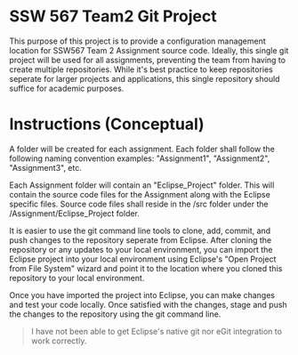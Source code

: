 # SSW 567 Team2 Git Project

This purpose of this project is to provide a configuration management location for SSW567 Team 2  Assignment source code. Ideally, this single git project will be used for all assignments, preventing the team from having to create multiple repositories. While it's best practice to keep repositories seperate for larger projects and applications, this single repository should suffice for academic purposes.

# Instructions (Conceptual)

A folder will be created for each assignment. Each folder shall follow the following naming convention examples: "Assignment1", "Assignment2", "Assignment3", etc.

Each Assignment folder will contain an "Eclipse_Project" folder. This will contain the source code files for the Assignment along with the Eclipse specific files. Source code files shall reside in the /src folder under the /Assignment/Eclipse_Project folder.

It is easier to use the git command line tools to clone, add, commit, and push changes to the repository seperate from Eclipse. After cloning the repository or any updates to your local environment, you can import the Eclipse project into your local environment using Eclipse's "Open Project from File System" wizard and point it to the location where you cloned this repository to your local environment.

Once you have imported the project into Eclipse, you can make changes and test your code locally. Once satisfied with the changes, stage and push the changes to the repository using the git command line.
> I have not been able to get Eclipse's native git nor eGit integration to work correctly.
